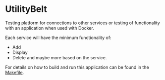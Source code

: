 # UtilityBelt
Testing platform for connections to other services or testing of functionality with an application when used with Docker.

Each service will have the minimum functionality of:
* Add
* Display
* Delete
and maybe more based on the service.

For details on how to build and run this application can be found in the [Makefile](./Makefile).
